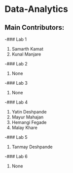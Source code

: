 # Data-Analytics

## Main Contributors:

-### Lab 1
1. Samarth Kamat
2. Kunal Manjare

-### Lab 2
1. None

-### Lab 3
1. None

-### Lab 4
1. Yatin Deshpande
2. Mayur Mahajan
3. Hemangi Fegade
4. Malay Khare

-### Lab 5
1. Tanmay Deshpande

-### Lab 6
1. None
